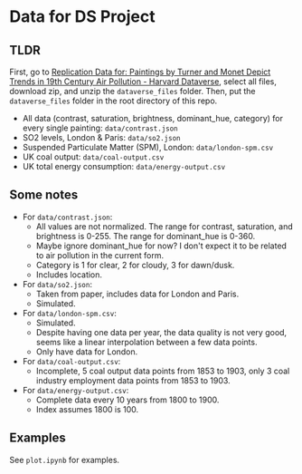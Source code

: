 # Data for DS Project

## TLDR

First, go to [Replication Data for: Paintings by Turner and Monet Depict Trends in 19th Century Air Pollution - Harvard Dataverse](https://dataverse.harvard.edu/dataset.xhtml?persistentId=doi:10.7910/DVN/YQOLZW), select all files, download zip, and unzip the `dataverse_files` folder. Then, put the `dataverse_files` folder in the root directory of this repo.

- All data (contrast, saturation, brightness, dominant_hue, category) for every single painting: `data/contrast.json`
- SO2 levels, London & Paris: `data/so2.json`
- Suspended Particulate Matter (SPM), London: `data/london-spm.csv`
- UK coal output: `data/coal-output.csv`
- UK total energy consumption: `data/energy-output.csv`

## Some notes

- For `data/contrast.json`:
  - All values are not normalized. The range for contrast, saturation, and brightness is 0-255. The range for dominant_hue is 0-360.
  - Maybe ignore dominant_hue for now? I don't expect it to be related to air pollution in the current form.
  - Category is 1 for clear, 2 for cloudy, 3 for dawn/dusk.
  - Includes location.
- For `data/so2.json`:
  - Taken from paper, includes data for London and Paris.
  - Simulated.
- For `data/london-spm.csv`:
  - Simulated.
  - Despite having one data per year, the data quality is not very good, seems like a linear interpolation between a few data points.
  - Only have data for London.
- For `data/coal-output.csv`:
  - Incomplete, 5 coal output data points from 1853 to 1903, only 3 coal industry employment data points from 1853 to 1903.
- For `data/energy-output.csv`:
  - Complete data every 10 years from 1800 to 1900.
  - Index assumes 1800 is 100.

## Examples

See `plot.ipynb` for examples.
